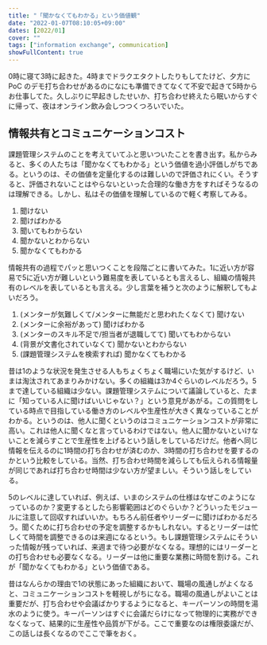 ```yaml
---
title: "「聞かなくてもわかる」という価値観"
date: "2022-01-07T08:10:05+09:00"
dates: [2022/01]
cover: ""
tags: ["information exchange", communication]
showFullContent: true
---
```


0時に寝て3時に起きた。4時までドラクエタクトしたりもしてたけど、夕方に PoC のデモ打ち合わせがあるのになにも準備できてなくて不安で起きて5時からお仕事してた。久しぶりに早起きしたせいか、打ち合わせ終えたら眠いからすぐに帰って、夜はオンライン飲み会しつつくつろいでいた。

## 情報共有とコミュニケーションコスト

課題管理システムのことを考えていてふと思いついたことを書き出す。私からみると、多くの人たちは「聞かなくてもわかる」という価値を過小評価しがちである。というのは、その価値を定量化するのは難しいので評価されにくい。そうすると、評価されないことはやらないといった合理的な働き方をすればそうなるのは理解できる。しかし、私はその価値を理解しているので軽く考察してみる。

1.  聞けない
1.  聞けばわかる
1.  聞いてもわからない
1.  聞かないとわからない
1.  聞かなくてもわかる

情報共有の過程でパッと思いつくことを段階ごとに書いてみた。1に近い方が容易で5に近い方が難しいという難易度を表しているとも言えるし、組織の情報共有のレベルを表しているとも言える。少し言葉を補うと次のように解釈してもよいだろう。

1.  (メンターが気難しくて/メンターに無能だと思われたくなくて) 聞けない
1.  (メンターに余裕があって) 聞けばわかる
1.  (メンターのスキル不足で/担当者が退職してて) 聞いてもわからない
1.  (背景が文書化されていなくて) 聞かないとわからない
1.  (課題管理システムを検索すれば) 聞かなくてもわかる

昔は1のような状況を発生させる人もちょくちょく職場にいた気がするけど、いまは淘汰されてあまりみかけない。多くの組織は3か4ぐらいのレベルだろう。5まで達している組織は少ない。課題管理システムについて議論していると、たまに「知っている人に聞けばいいじゃない？」という意見があがる。この質問をしている時点で目指している働き方のレベルや生産性が大きく異なっていることがわかる。というのは、他人に聞くというのはコミュニケーションコストが非常に高い。これは他人に聞くなと言っているわけではない。他人に聞かないといけないことを減らすことで生産性を上げるという話しをしているだけだ。他者へ同じ情報を伝えるのに1時間の打ち合わせが済むのか、3時間の打ち合わせを要するのかという比較をしている。当然、打ち合わせ時間を減らしても伝えられる情報量が同じであれば打ち合わせ時間は少ない方が望ましい。そういう話しをしている。

5のレベルに達していれば、例えば、いまのシステムの仕様はなぜこのようになっているのか？変更するとしたら影響範囲はどのぐらいか？どういったモジュールに注意して回収すればいいか。もちろん前任者やリーダーに聞けばわかるだろう。聞くために打ち合わせの予定を調整するかもしれない。するとリーダーは忙しくて時間を調整できるのは来週になるという。もし課題管理システムにそういった情報が残っていれば、来週まで待つ必要がなくなる。理想的にはリーダーとの打ち合わせも必要なくなる。リーダーは他に重要な業務に時間を割ける。これが「聞かなくてもわかる」という価値である。

昔はなんらかの理由で1の状態にあった組織において、職場の風通しがよくなると、コミュニケーションコストを軽視しがちになる。職場の風通しがよいことは重要だが、打ち合わせや会議ばかりするようになると、キーパーソンの時間を湯水のように使う。キーパーソンはすぐに会議だらけになって物理的に実務ができなくなって、結果的に生産性や品質が下がる。ここで重要なのは権限委譲だが、この話しは長くなるのでここで筆をおく。
